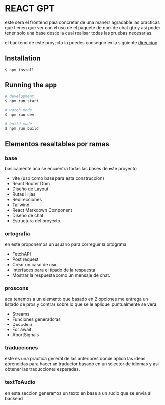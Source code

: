 # REACT GPT
 
 este sera el frontend para concretar de una manera agradable las practicas que tienen que ver con el uso de el paquete de npm de chat gtp y asi poder tener solo una base desde la cual realisar todas las pruebas necesarias.
 
 el backend de este proyecto lo puedes conseguir en la siguiente [direccion](https://github.com/hikdul/nestGpt)
 
## Installation

```bash
$ npm install
```

## Running the app

```bash
# development
$ npm run start

# watch mode
$ npm run dev

# build mode
$ npm run build
```
 
## Elementos resaltables por ramas

### base

basicamente aca se encuentra todas las bases de este proyecto

* vite (uso como base para esta construccion)
* React Router Dom
* Diseño de Layout
* Rutas Hijas
* Redirecciones
* Tailwind
* React Markdown Component
* Diseño de chat
* Estructura del proyecto.


### ortografia

en este proponemos un usuario para correguir la ortografia

* FetchAPI
* Post request
* Crear un caso de uso
* Interfaces para el tipado de la respuesta
* Mostrar la respuesta como un mensaje de chat.

### proscons 

aca tenemos a un elemento que basado en 2 opciones me entrega un listado de pros y contras sobre lo que se le aplique, puntualmente se vera:

* Streams
* Funciones generadoras
* Decoders
* For await
* AbortSignals

### traducciones

este es una practica general de las anteriores donde aplico las ideas aprendidas para hacer un traductor basado en un selector de idiomas y asi obtener las traducciones esperadas.
 
### textToAudio

en esta seccion generamos un texto en base a un audio que se envia al backend
